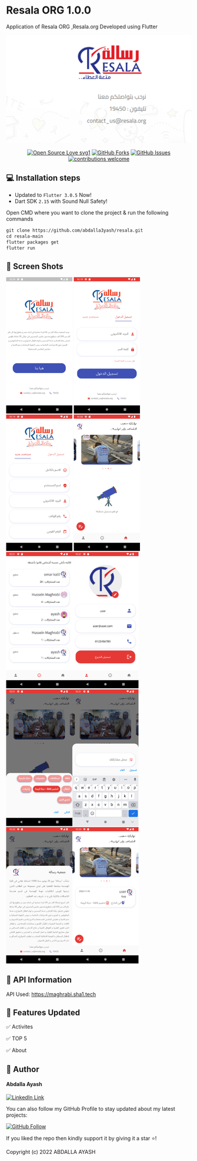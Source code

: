# Resala ORG 1.0.0

Application of Resala ORG ,Resala.org Developed using Flutter

<img src="./assets/screenshots/cover.png"> 

<div align="center">

[![Open Source Love svg1](https://badges.frapsoft.com/os/v1/open-source.svg?v=103)](#)
[![GitHub Forks](https://img.shields.io/github/forks/saadhaxxan/Car_Game_Python_Pygame.svg?style=social&label=Fork&maxAge=2592000)](https://github.com/abdalla3yash/resala/fork)
[![GitHub Issues](https://img.shields.io/github/issues/saadhaxxan/Car_Game_Python_Pygame.svg?style=flat&label=Issues&maxAge=2592000)](https://https://github.com/abdalla3yash/resala/issues)
[![contributions welcome](https://img.shields.io/badge/contributions-welcome-brightgreen.svg?style=flat&label=Contributions&colorA=red&colorB=black	)](#)

</div>




## 💻 Installation steps

- Updated to `Flutter 3.0.5` Now!
- Dart SDK `2.15` with Sound Null Safety!

Open CMD where you want to clone the project & run the following commands

```
git clone https://github.com/abdalla3yash/resala.git
cd resala-main
flutter packages get
flutter run
```

## 📱 Screen Shots

<img src="./assets/screenshots/1.png" width=180> <img src="./assets/screenshots/2.png" width=180> <img src="./assets/screenshots/3.png" width=180> <img src="./assets/screenshots/4.png" width=180><img src="./assets/screenshots/5.png" width=180><img src="./assets/screenshots/6.png" width=180><img src="./assets/screenshots/7.png" width=180><img src="./assets/screenshots/8.png" width=180><img src="./assets/screenshots/9.png" width=180><img src="./assets/screenshots/10.png" width=180>


## 🔗 API Information

API Used: https://maghrabi.sha1.tech

## 🎯 Features Updated

✅ Activites

✅ TOP 5 

✅ About


## 🧑 Author

#### Abdalla Ayash
[![LinkedIn Link](https://img.shields.io/badge/Connect-Ayash-blue.svg?logo=linkedin&longCache=true&style=social&label=Connect
)](https://www.linkedin.com/in/abdalla-ayash)

You can also follow my GitHub Profile to stay updated about my latest projects:

[![GitHub Follow](https://img.shields.io/badge/Connect-Ayash-blue.svg?logo=Github&longCache=true&style=social&label=Follow)](https://github.com/abdalla3yash)

If you liked the repo then kindly support it by giving it a star ⭐!

Copyright (c) 2022 ABDALLA AYASH